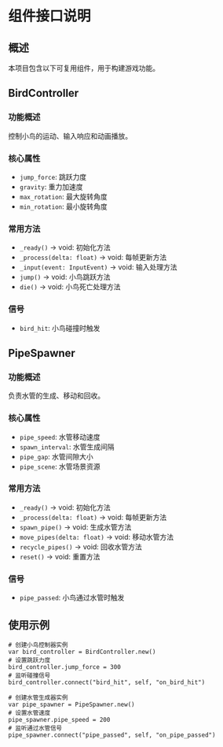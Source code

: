 # 组件接口说明

## 概述
本项目包含以下可复用组件，用于构建游戏功能。

## BirdController

### 功能概述
控制小鸟的运动、输入响应和动画播放。

### 核心属性
- `jump_force`: 跳跃力度
- `gravity`: 重力加速度
- `max_rotation`: 最大旋转角度
- `min_rotation`: 最小旋转角度

### 常用方法
- `_ready()` -> void: 初始化方法
- `_process(delta: float)` -> void: 每帧更新方法
- `_input(event: InputEvent)` -> void: 输入处理方法
- `jump()` -> void: 小鸟跳跃方法
- `die()` -> void: 小鸟死亡处理方法

### 信号
- `bird_hit`: 小鸟碰撞时触发

## PipeSpawner

### 功能概述
负责水管的生成、移动和回收。

### 核心属性
- `pipe_speed`: 水管移动速度
- `spawn_interval`: 水管生成间隔
- `pipe_gap`: 水管间隙大小
- `pipe_scene`: 水管场景资源

### 常用方法
- `_ready()` -> void: 初始化方法
- `_process(delta: float)` -> void: 每帧更新方法
- `spawn_pipe()` -> void: 生成水管方法
- `move_pipes(delta: float)` -> void: 移动水管方法
- `recycle_pipes()` -> void: 回收水管方法
- `reset()` -> void: 重置方法

### 信号
- `pipe_passed`: 小鸟通过水管时触发

## 使用示例
```gdscript
# 创建小鸟控制器实例
var bird_controller = BirdController.new()
# 设置跳跃力度
bird_controller.jump_force = 300
# 监听碰撞信号
bird_controller.connect("bird_hit", self, "on_bird_hit")

# 创建水管生成器实例
var pipe_spawner = PipeSpawner.new()
# 设置水管速度
pipe_spawner.pipe_speed = 200
# 监听通过水管信号
pipe_spawner.connect("pipe_passed", self, "on_pipe_passed")
```